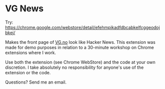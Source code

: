 # VG News

Try: https://chrome.google.com/webstore/detail/efehmpikadfdbcabkelfcggeodojbkej/

Makes the front page of [VG.no](https://vg.no) look like Hacker News. This extension was made for demo purposes in relation to a 30-minute workshop on Chrome extensions where I work.

Use both the extension (see Chrome WebStore) and the code at your own discretion. I take absolutely no responsibility for anyone's use of the extension or the code.

Questions? Send me an email.
